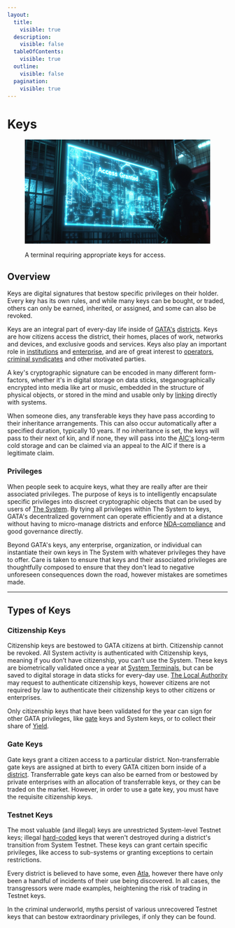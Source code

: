 ```yaml
---
layout:
  title:
    visible: true
  description:
    visible: false
  tableOfContents:
    visible: true
  outline:
    visible: false
  pagination:
    visible: true
---
```


# Keys

<figure><img src="../../../.gitbook/assets/keys-sfs78gf.png" alt=""><figcaption><p>A terminal requiring appropriate keys for access.</p></figcaption></figure>

## Overview

Keys are digital signatures that bestow specific privileges on their holder. Every key has its own rules, and while many keys can be bought, or traded, others can only be earned, inherited, or assigned, and some can also be revoked.

Keys are an integral part of every-day life inside of [GATA's](../the-basics.md) [districts](districts.md). Keys are how citizens access the district, their homes, places of work, networks and devices, and exclusive goods and services. Keys also play an important role in [institutions](../institutions/) and [enterprise](../enterprise/), and are of great interest to [operators](../enterprise/operators.md), [criminal syndicates](../criminal-element/syndicates.md) and other motivated parties.

A key's cryptographic signature can be encoded in many different form-factors, whether it's in digital storage on data sticks, steganographically encrypted into media like art or music, embedded in the structure of physical objects, or stored in the mind and usable only by [linking](../../science-and-tech/links.md) directly with systems.

When someone dies, any transferable keys they have pass according to their inheritance arrangements. This can also occur automatically after a specified duration, typically 10 years. If no inheritance is set, the keys will pass to their next of kin, and if none, they will pass into the [AIC's](../institutions/atlan-information-control-aic.md) long-term cold storage and can be claimed via an appeal to the AIC if there is a legitimate claim.

### **Privileges**

When people seek to acquire keys, what they are really after are their associated privileges. The purpose of keys is to intelligently encapsulate specific privileges into discreet cryptographic objects that can be used by users of [The System](the-system.md). By tying all privileges within The System to keys, GATA's decentralized government can operate efficiently and at a distance without having to micro-manage districts and enforce [NDA-compliance](new-dawn-accords.md) and good governance directly.

Beyond GATA's keys, any enterprise, organization, or individual can instantiate their own keys in The System with whatever privileges they have to offer. Care is taken to ensure that keys and their associated privileges are thoughtfully composed to ensure that they don't lead to negative unforeseen consequences down the road, however mistakes are sometimes made.

***

## **Types of Keys**

### Citizenship Keys

Citizenship keys are bestowed to GATA citizens at birth. Citizenship cannot be revoked. All System activity is authenticated with Citizenship keys, meaning if you don’t have citizenship, you can’t use the System. These keys are biometrically validated once a year at [System Terminals](../../science-and-tech/terminals.md), but can be saved to digital storage in data sticks for every-day use. [The Local Authority](../law-and-order/local-authority.md) may request to authenticate citizenship keys, however citizens are not required by law to authenticate their citizenship keys to other citizens or enterprises.

Only citizenship keys that have been validated for the year can sign for other GATA privileges, like [gate](../borders-and-travel/gates.md) keys and System keys, or to collect their share of [Yield](yield.md).

### **Gate Keys**

Gate keys grant a citizen access to a particular district. Non-transferrable gate keys are assigned at birth to every GATA citizen born inside of a [district](districts.md). Transferrable gate keys can also be earned from or bestowed by private enterprises with an allocation of transferrable keys, or they can be traded on the market. However, in order to use a gate key, you must have the requisite citizenship keys.

### Testnet Keys

The most valuable (and illegal) keys are unrestricted System-level Testnet keys; illegal [hard-coded](../../science-and-tech/hard-code.md) keys that weren't destroyed during a district's transition from System Testnet. These keys can grant certain specific privileges, like access to sub-systems or granting exceptions to certain restrictions.

Every district is believed to have some, even [Atla](../key-locations/atla.md), however there have only been a handful of incidents of their use being discovered. In all cases, the transgressors were made examples, heightening the risk of trading in Testnet keys.

In the criminal underworld, myths persist of various unrecovered Testnet keys that can bestow extraordinary privileges, if only they can be found.
